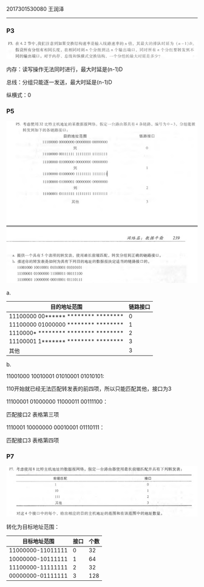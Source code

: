 2017301530080 王润泽

---

### P3

![](img/p3.png)

内存：读写操作无法同时进行，最大时延是(n-1)D

总线：分组只能逐一发送，最大时延是(n-1)D

纵横式：0



### P5

![](img/p5.png)

a.

| 目的地址范围                                                 | 链路接口 |
| ------------------------------------------------------------ | -------- |
| 11100000 00\*\*\*\*\*\* \*\*\*\*\*\*\*\* \*\*\*\*\*\*\*\*    | 0        |
| 11100000 01000000 \*\*\*\*\*\*\*\* \*\*\*\*\*\*\*\*          | 1        |
| 1110000\* \*\*\*\*\*\*\*\* \*\*\*\*\*\*\*\* \*\*\*\*\*\*\*\* | 2        |
| 11100001 1\*\*\*\*\*\*\* \*\*\*\*\*\*\*\* \*\*\*\*\*\*\*\*   | 3        |
| 其他                                                         | 3        |

b.

11001000 10010001 01010001 01010101:

110开始就已经无法匹配转发表的前四项，所以只能匹配其他，接口为3

11100001 01000000 11000011 00111100：

匹配接口2 表格第三项

1110001 10000000 00010001 01110111：

匹配接口3 表格第四项



### P7

![](img/p7.png)

 转化为目标地址范围：

| 目标地址范围      | 接口 | 个数 |
| ----------------- | ---- | ---- |
| 11000000-11011111 | 0    | 32   |
| 10000000-10111111 | 1    | 64   |
| 11100000-11111111 | 2    | 32   |
| 00000000-01111111 | 3    | 128  |

